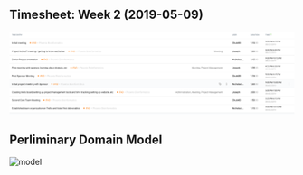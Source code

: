 ## Timesheet: Week 2 (2019-05-09)

![timesheet-week2](./assets/timesheet-2019-09-05.png)

## Perliminary Domain Model

![model](./assets/domain_model.png)
